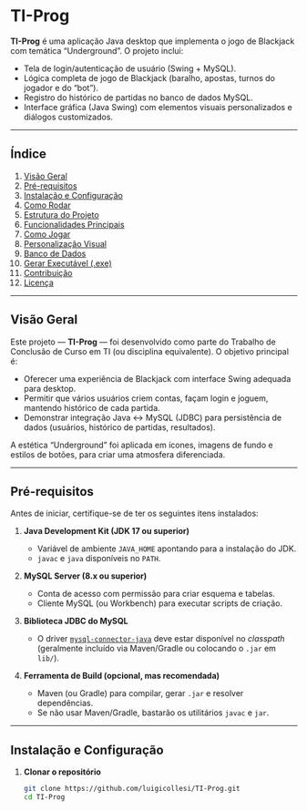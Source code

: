 # TI-Prog

**TI-Prog** é uma aplicação Java desktop que implementa o jogo de Blackjack com temática “Underground”. O projeto inclui:

- Tela de login/autenticação de usuário (Swing + MySQL).
- Lógica completa de jogo de Blackjack (baralho, apostas, turnos do jogador e do “bot”).
- Registro do histórico de partidas no banco de dados MySQL.
- Interface gráfica (Java Swing) com elementos visuais personalizados e diálogos customizados.

---

## Índice

1. [Visão Geral](#visão-geral)
2. [Pré-requisitos](#pré-requisitos)
3. [Instalação e Configuração](#instalação-e-configuração)  
4. [Como Rodar](#como-rodar)  
5. [Estrutura do Projeto](#estrutura-do-projeto)  
6. [Funcionalidades Principais](#funcionalidades-principais)  
7. [Como Jogar](#como-jogar)  
8. [Personalização Visual](#personalização-visual)  
9. [Banco de Dados](#banco-de-dados)  
10. [Gerar Executável (.exe)](#gerar-executável-exe)  
11. [Contribuição](#contribuição)  
12. [Licença](#licença)

---

## Visão Geral

Este projeto — **TI-Prog** — foi desenvolvido como parte do Trabalho de Conclusão de Curso em TI (ou disciplina equivalente). O objetivo principal é:

- Oferecer uma experiência de Blackjack com interface Swing adequada para desktop.
- Permitir que vários usuários criem contas, façam login e joguem, mantendo histórico de cada partida.
- Demonstrar integração Java ↔ MySQL (JDBC) para persistência de dados (usuários, histórico de partidas, resultados).

A estética “Underground” foi aplicada em ícones, imagens de fundo e estilos de botões, para criar uma atmosfera diferenciada.

---

## Pré-requisitos

Antes de iniciar, certifique-se de ter os seguintes itens instalados:

1. **Java Development Kit (JDK 17 ou superior)**  
   - Variável de ambiente `JAVA_HOME` apontando para a instalação do JDK.  
   - `javac` e `java` disponíveis no `PATH`.

2. **MySQL Server (8.x ou superior)**  
   - Conta de acesso com permissão para criar esquema e tabelas.  
   - Cliente MySQL (ou Workbench) para executar scripts de criação.

3. **Biblioteca JDBC do MySQL**  
   - O driver [`mysql-connector-java`](https://dev.mysql.com/downloads/connector/j/) deve estar disponível no _classpath_ (geralmente incluído via Maven/Gradle ou colocando o `.jar` em `lib/`).

4. **Ferramenta de Build (opcional, mas recomendada)**  
   - Maven (ou Gradle) para compilar, gerar `.jar` e resolver dependências.  
   - Se não usar Maven/Gradle, bastarão os utilitários `javac` e `jar`.

---

## Instalação e Configuração

1. **Clonar o repositório**  
   ```bash
   git clone https://github.com/luigicollesi/TI-Prog.git
   cd TI-Prog
